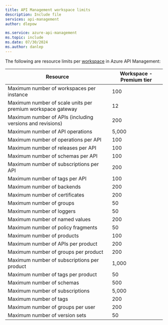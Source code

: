 ```yaml
---
title: API Management workspace limits
description: Include file
services: api-management
author: dlepow

ms.service: azure-api-management
ms.topic: include
ms.date: 07/30/2024
ms.author: danlep
---
```


<!-- Limits - API Management workspaces  -->

The following are resource limits per [workspace](../articles/api-management/workspaces-overview.md) in Azure API Management:

| Resource | Workspace - Premium tier  |
| ---------| ----------- | 
| Maximum number of workspaces per instance | 100  |
| Maximum number of scale units per premium workspace gateway | 12 | 
| Maximum number of APIs (including versions and revisions)  | 200 |
| Maximum number of API operations  | 5,000  |
| Maximum number of operations per API |  100 |
| Maximum number of releases per API | 100 |
| Maximum number of schemas per API | 100 |
| Maximum number of subscriptions per API | 200 |
| Maximum number of tags per API | 100 |
| Maximum number of backends  | 200 |
| Maximum number of certificates  | 200 | 
| Maximum number of groups  | 50 |
| Maximum number of loggers  | 50 |
| Maximum number of named values  | 200 |
| Maximum number of policy fragments  | 50 |
| Maximum number of products  | 100 |
| Maximum number of APIs per product | 200 |
| Maximum number of groups per product | 200 |
| Maximum number of subscriptions per product | 1,000 |
| Maximum number of tags per product | 50 |
| Maximum number of schemas  | 500 | 
| Maximum number of subscriptions  | 5,000 |
| Maximum number of tags  | 200 |
| Maximum number of groups per user  | 200 |
| Maximum number of version sets  | 50 |


